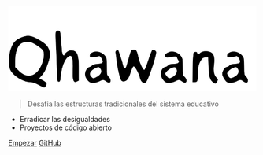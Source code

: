 ![logo](./images/QHAWANA.svg)

> Desafia las estructuras tradicionales del sistema educativo

- Erradicar las desigualdades
- Proyectos de código abierto

[Empezar](#QHAWANA_CODE)
[GitHub](https://github.com/libialany/qhawanacode)